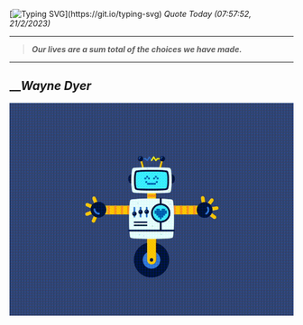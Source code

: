 [![Typing SVG](https://readme-typing-svg.herokuapp.com?font=Press+Start+2P&color=C2F784&size=35&width=900&height=100&lines=Hello+World%2C+I'm+Hung+!)](https://git.io/typing-svg) 
_Quote Today (07:57:52, 21/2/2023)_
___
>**_Our lives are a sum total of the choices we have made._**
___

## __**_Wayne Dyer_**

![RobotDance](src/assets/images/robot-dancing-dribble.gif?style=center)

